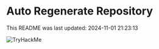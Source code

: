 # Auto Regenerate Repository

This README was last updated: 2024-11-01 21:23:13

 ![TryHackMe](https://tryhackme.com/badge/533634)